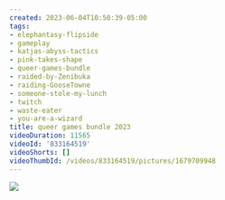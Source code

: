 ```yaml
---
created: 2023-06-04T10:50:39-05:00
tags:
- elephantasy-flipside
- gameplay
- katjas-abyss-tactics
- pink-takes-shape
- queer-games-bundle
- raided-by-Zenibuka
- raiding-GooseTowne
- someone-stole-my-lunch
- twitch
- waste-eater
- you-are-a-wizard
title: queer games bundle 2023
videoDuration: 11565
videoId: '833164519'
videoShorts: []
videoThumbId: /videos/833164519/pictures/1679709948
---
```


![](20230604155039.jpg)
